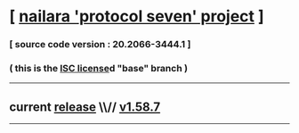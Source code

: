 
# [ [nailara 'protocol seven' project](http://src.nailara.net/) ]

### [ source code version : 20.2066-3444.1 ]

### ( this is the [ISC license](license)d "base" branch )
---
## current [release](https://github.com/anotherlink/nailara/releases) \\\\// [v1.58.7](https://github.com/anotherlink/nailara/releases/tag/v1.58.7)
---
